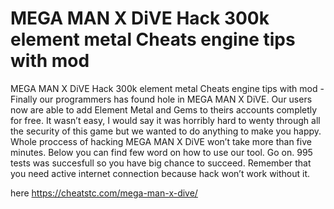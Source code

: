 # MEGA MAN X DiVE Hack 300k element metal Cheats engine tips with mod

MEGA MAN X DiVE Hack 300k element metal Cheats engine tips with mod - Finally our programmers has found hole in MEGA MAN X DiVE. Our users now are able to add Element Metal and Gems to theirs accounts completly for free. It wasn’t easy, I would say it was horribly hard to wenty through all the security of this game but we wanted to do anything to make you happy. Whole proccess of hacking MEGA MAN X DiVE won’t take more than five minutes.  Below you can find few word on how to use our tool. Go on. 995 tests was succesfull so you have big chance to succeed. Remember that you need active internet connection because hack won’t work without it.

here https://cheatstc.com/mega-man-x-dive/
